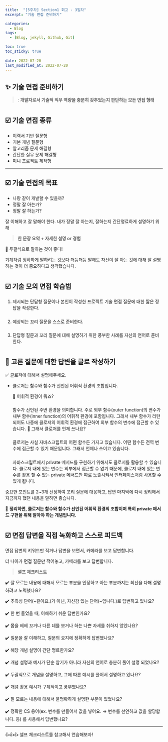 ```yaml
---
title:  "[5주차] Section1 회고 - 3일차"
excerpt: "기술 면접 준비하기"

categories:
  - Blog
tags:
  - [Blog, jekyll, Github, Git]

toc: true
toc_sticky: true
 
date: 2022-07-20
last_modified_at: 2022-07-20
---
```



## ✨ 기술 면접 준비하기
> : **개발자로서 기술적 직무 역량을 충분히 갖추었는지 판단하는 모든 면접 형태**

#

## ☑️ 기술 면접 종류

* 이력서 기반 질문형
* 기본 개념 질문형
* 알고리즘 문제 해결형
* 간단한 실무 문제 해결형
* 미니 프로젝트 제작형
***

## ☑️ 기술 면접의 목표

* 나랑 같이 개발할 수 있을까?
* 정말 잘 아는가?
* 정말 잘 하는가?

잘 이해하고 잘 말해야 한다.
내가 정말 잘 아는지, 잘하는지 간단명료하게 설명하기 위해
> **한 문장 요약 + 자세한 설명 or 경험**

🔹 두괄식으로 말하는 것이 좋다!

기계처럼 정확하게 말하려는 것보다 더듬더듬 말해도 자신이 잘 아는 것에 대해 잘 설명하는 것이 더 중요하다고 생각했습니다.

#

## ☑️ 기술 모의 면접 학습법

1. 제시되는 단답형 질문이나 본인이 작성한 프로젝트 기술 면접 질문에 대한 짧은 정답을 작성한다.
#####
2. 예상되는 꼬리 질문을 스스로 준비한다.
#####
3. 단답형 질문과 꼬리 질문에 대해 설명하기 위한 풍부한 사례를 자신의 언어로 준비한다.

#

## 📍 고른 질문에 대한 답변을 글로 작성하기

✅ 클로저에 대해서 설명해주세요.

* 클로저는 함수와 함수가 선언된 어휘적 환경의 조합입니다.

    🔹 어휘적 환경이 뭐죠?
    #####
    함수가 선언된 주변 환경을 의미합니다.
    주로 외부 함수(outer function)의 변수가 내부 함수(inner function)의 어휘적 환경에 포함됩니다. 그래서 내부 함수가 리턴되어도 나중에 클로저의 어휘적 환경에 접근하여 외부 함수의 변수에 접근할 수 있습니다.
    🔹 그래서 클로저를 언제 쓰나요?
    #####
    클로저는 사실 자바스크립트의 어떤 함수든 가지고 있습니다. 어떤 함수든 전역 변수에 접근할 수 있기 때문입니다. 그래서 언제나 쓰이고 있습니다.
    #####
    자바스크립트에서 private 메서드를 구현하기 위해서도 클로저를 활용할 수 있습니다. 클로저 내에 있는 변수는 외부에서 접근할 수 없기 때문에, 클로져 내에 있는 변수를 활용 할 수 있는 private 메서드만 따로 노출시켜서 인터페이스처럼 사용할 수 있게 됩니다.

중요한 포인트를 2~3개 선정하여 꼬리 질문에 대응하고, 답변 마지막에 다시 정리해서 지금까지 했던 내용을 말하면 좋습니다.

🔹 **정리하면, 클로저는 함수와 함수가 선언된 어휘적 환경의 조합이며 특히 private 메서드 구현을 위해 알아야 하는 개념입니다.**   

#

## ☑️ 면접 답변을 직접 녹화하고 스스로 피드백

면접 답변의 키워드만 적거나 답변을 보면서, 카메라를 보고 답변합니다.

더 나아가 면접 질문만 적어놓고, 카메라를 보고 답변합니다.


> **셀프 체크리스트**

✔️ 잘 모르는 내용에 대해서 모르는 부분을 인정하고 아는 부분까지는 최선을 다해 설명하려고 노력했나요?

✔️ 추측성 단어(~같아요.)가 아닌, 자신감 있는 단어(~입니다.)로 답변하고 있나요?

✔️ 한 번 들었을 때, 이해하기 쉬운 답변인가요?

✔️ 몸을 베베 꼬거나 다른 데를 보거나 하는 나쁜 자세를 취하지 않았나요?

✔️ 질문을 잘 이해하고, 질문의 요지에 정확하게 답변했나요?

✔️ 해당 개념 설명이 간단 명료한가요?

✔️ 개념 설명과 예시가 단순 암기가 아니라 자신의 언어로 충분히 풀어 설명 되었나요?

✔️ 두괄식으로 개념을 설명하고, 그에 따른 예시를 풀어서 설명하고 있나요?

✔️ 개념 활용 예시가 구체적이고 풍부했나요?

✔️ 잘 모르는 내용에 대해서 불명확하게 설명한 부분이 있었나요?

✔️ 정확한 CS 용어(ex. 변수를 만들어서 값을 넣어요. → 변수를 선언하고 값을 할당합니다. 등) 를 사용해서 답변했나요?
***
👍👍👍 셀프 체크리스트를 참고해서 연습해보자!
